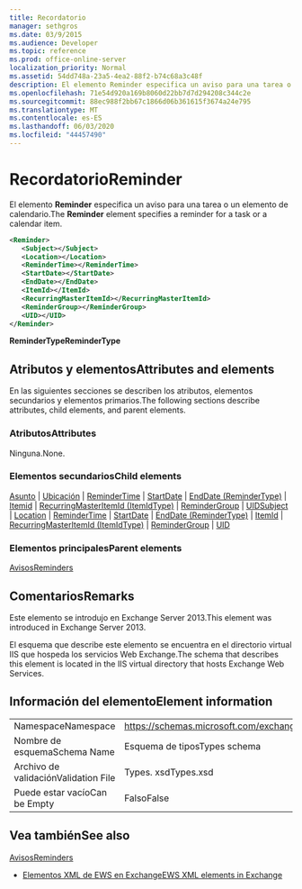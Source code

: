 ```yaml
---
title: Recordatorio
manager: sethgros
ms.date: 03/9/2015
ms.audience: Developer
ms.topic: reference
ms.prod: office-online-server
localization_priority: Normal
ms.assetid: 54dd748a-23a5-4ea2-88f2-b74c68a3c48f
description: El elemento Reminder especifica un aviso para una tarea o un elemento de calendario.
ms.openlocfilehash: 71e54d920a169b8060d22bb7d7d294208c344c2e
ms.sourcegitcommit: 88ec988f2bb67c1866d06b361615f3674a24e795
ms.translationtype: MT
ms.contentlocale: es-ES
ms.lasthandoff: 06/03/2020
ms.locfileid: "44457490"
---
```

# <a name="reminder"></a><span data-ttu-id="73979-103">Recordatorio</span><span class="sxs-lookup"><span data-stu-id="73979-103">Reminder</span></span>

<span data-ttu-id="73979-104">El elemento **Reminder** especifica un aviso para una tarea o un elemento de calendario.</span><span class="sxs-lookup"><span data-stu-id="73979-104">The **Reminder** element specifies a reminder for a task or a calendar item.</span></span> 
  
```XML
<Reminder>
   <Subject></Subject>
   <Location></Location>
   <ReminderTime></ReminderTime>
   <StartDate></StartDate>
   <EndDate></EndDate>
   <ItemId></ItemId>
   <RecurringMasterItemId></RecurringMasterItemId>
   <ReminderGroup></ReminderGroup>
   <UID></UID>
</Reminder>

```

 <span data-ttu-id="73979-105">**ReminderType**</span><span class="sxs-lookup"><span data-stu-id="73979-105">**ReminderType**</span></span>
## <a name="attributes-and-elements"></a><span data-ttu-id="73979-106">Atributos y elementos</span><span class="sxs-lookup"><span data-stu-id="73979-106">Attributes and elements</span></span>

<span data-ttu-id="73979-107">En las siguientes secciones se describen los atributos, elementos secundarios y elementos primarios.</span><span class="sxs-lookup"><span data-stu-id="73979-107">The following sections describe attributes, child elements, and parent elements.</span></span>
  
### <a name="attributes"></a><span data-ttu-id="73979-108">Atributos</span><span class="sxs-lookup"><span data-stu-id="73979-108">Attributes</span></span>

<span data-ttu-id="73979-109">Ninguna.</span><span class="sxs-lookup"><span data-stu-id="73979-109">None.</span></span>
  
### <a name="child-elements"></a><span data-ttu-id="73979-110">Elementos secundarios</span><span class="sxs-lookup"><span data-stu-id="73979-110">Child elements</span></span>

<span data-ttu-id="73979-111">[Asunto](subject.md)  |  [Ubicación](location.md)  |  [ReminderTime](remindertime.md)  |  [StartDate](startdate.md)  |  [EndDate (ReminderType)](enddate-remindertype.md)  |  [Itemid](itemid.md)  |  [RecurringMasterItemId (ItemIdType)](recurringmasteritemid-itemidtype.md)  |  [ReminderGroup](remindergroup.md)  |  [UID](uid.md)</span><span class="sxs-lookup"><span data-stu-id="73979-111">[Subject](subject.md) | [Location](location.md) | [ReminderTime](remindertime.md) | [StartDate](startdate.md) | [EndDate (ReminderType)](enddate-remindertype.md) | [ItemId](itemid.md) | [RecurringMasterItemId (ItemIdType)](recurringmasteritemid-itemidtype.md) | [ReminderGroup](remindergroup.md) | [UID](uid.md)</span></span>
  
### <a name="parent-elements"></a><span data-ttu-id="73979-112">Elementos principales</span><span class="sxs-lookup"><span data-stu-id="73979-112">Parent elements</span></span>

[<span data-ttu-id="73979-113">Avisos</span><span class="sxs-lookup"><span data-stu-id="73979-113">Reminders</span></span>](reminders.md)
  
## <a name="remarks"></a><span data-ttu-id="73979-114">Comentarios</span><span class="sxs-lookup"><span data-stu-id="73979-114">Remarks</span></span>

<span data-ttu-id="73979-115">Este elemento se introdujo en Exchange Server 2013.</span><span class="sxs-lookup"><span data-stu-id="73979-115">This element was introduced in Exchange Server 2013.</span></span>
  
<span data-ttu-id="73979-116">El esquema que describe este elemento se encuentra en el directorio virtual IIS que hospeda los servicios Web Exchange.</span><span class="sxs-lookup"><span data-stu-id="73979-116">The schema that describes this element is located in the IIS virtual directory that hosts Exchange Web Services.</span></span>
  
## <a name="element-information"></a><span data-ttu-id="73979-117">Información del elemento</span><span class="sxs-lookup"><span data-stu-id="73979-117">Element information</span></span>

|||
|:-----|:-----|
|<span data-ttu-id="73979-118">Namespace</span><span class="sxs-lookup"><span data-stu-id="73979-118">Namespace</span></span>  <br/> |https://schemas.microsoft.com/exchange/services/2006/types  <br/> |
|<span data-ttu-id="73979-119">Nombre de esquema</span><span class="sxs-lookup"><span data-stu-id="73979-119">Schema Name</span></span>  <br/> |<span data-ttu-id="73979-120">Esquema de tipos</span><span class="sxs-lookup"><span data-stu-id="73979-120">Types schema</span></span>  <br/> |
|<span data-ttu-id="73979-121">Archivo de validación</span><span class="sxs-lookup"><span data-stu-id="73979-121">Validation File</span></span>  <br/> |<span data-ttu-id="73979-122">Types. xsd</span><span class="sxs-lookup"><span data-stu-id="73979-122">Types.xsd</span></span>  <br/> |
|<span data-ttu-id="73979-123">Puede estar vacío</span><span class="sxs-lookup"><span data-stu-id="73979-123">Can be Empty</span></span>  <br/> |<span data-ttu-id="73979-124">Falso</span><span class="sxs-lookup"><span data-stu-id="73979-124">False</span></span>  <br/> |
   
## <a name="see-also"></a><span data-ttu-id="73979-125">Vea también</span><span class="sxs-lookup"><span data-stu-id="73979-125">See also</span></span>



[<span data-ttu-id="73979-126">Avisos</span><span class="sxs-lookup"><span data-stu-id="73979-126">Reminders</span></span>](reminders.md)


- [<span data-ttu-id="73979-127">Elementos XML de EWS en Exchange</span><span class="sxs-lookup"><span data-stu-id="73979-127">EWS XML elements in Exchange</span></span>](ews-xml-elements-in-exchange.md)

